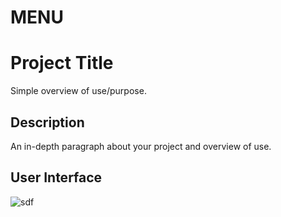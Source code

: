 # MENU
# Project Title

Simple overview of use/purpose.

## Description

An in-depth paragraph about your project and overview of use.

## User Interface




![sdf](https://user-images.githubusercontent.com/86045021/179791474-ac13a24f-b3fc-4d20-a862-50a2580c6839.JPG)
